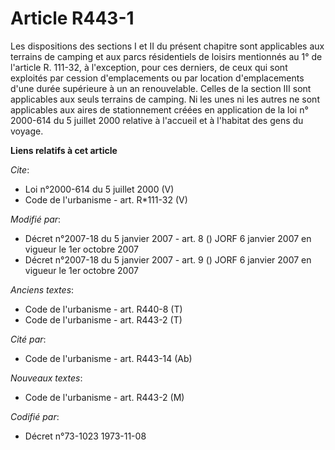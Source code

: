 # Article R443-1

Les dispositions des sections I et II du présent chapitre sont applicables aux terrains de camping et aux parcs résidentiels
de loisirs mentionnés au 1° de l'article R. 111-32, à l'exception, pour ces derniers, de ceux qui sont exploités par cession
d'emplacements ou par location d'emplacements d'une durée supérieure à un an renouvelable. Celles de la section III sont
applicables aux seuls terrains de camping. Ni les unes ni les autres ne sont applicables aux aires de stationnement créées en
application de la loi n° 2000-614 du 5 juillet 2000 relative à l'accueil et à l'habitat des gens du voyage.

**Liens relatifs à cet article**

_Cite_:

  - Loi n°2000-614 du 5 juillet 2000 (V)
  - Code de l'urbanisme - art. R*111-32 (V)

_Modifié par_:

  - Décret n°2007-18 du 5 janvier 2007 - art. 8 () JORF 6 janvier 2007 en vigueur le 1er octobre 2007
  - Décret n°2007-18 du 5 janvier 2007 - art. 9 () JORF 6 janvier 2007 en vigueur le 1er octobre 2007

_Anciens textes_:

  - Code de l'urbanisme - art. R440-8 (T)
  - Code de l'urbanisme - art. R443-2 (T)

_Cité par_:

  - Code de l'urbanisme - art. R443-14 (Ab)

_Nouveaux textes_:

  - Code de l'urbanisme - art. R443-2 (M)

_Codifié par_:

  - Décret n°73-1023 1973-11-08
